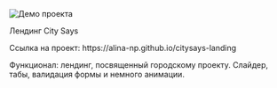 <img src="https://i.ibb.co/Kz5JNwt/Screenshot-20250109-123523.png" alt="Демо проекта">
<p>Лендинг City Says</p>
<p>Ссылка на проект: https://alina-np.github.io/citysays-landing </p>
<p>Функционал: лендинг, посвященный городскому проекту. Слайдер, табы, валидация формы и немного анимации.</p>
